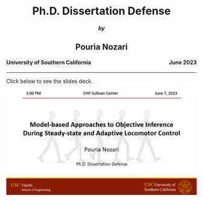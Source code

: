 <h1 style="text-align:center;">
    Ph.D. Dissertation Defense </h1>
<h5 style="text-align:center;">
    by </h5>
<h2 style="text-align:center;">
    Pouria Nozari </h2>


<h4 style="text-align:left;">
    University of Southern California
    <span style="float:right;">
        June 2023
    </span>
</h4>

---
Click below to see the slides deck.

<p align="center">
    <a href="https://1drv.ms/p/s!AhBQOgTCTflFrT4KUIroGUoGUGX3?e=sKpoBy" target="_blank">
    <img src="https://github.com/nozaripo/Images-Links/blob/main/PhD_Defense_FirstPg.png" width="700"  />
    </a>
</p>
